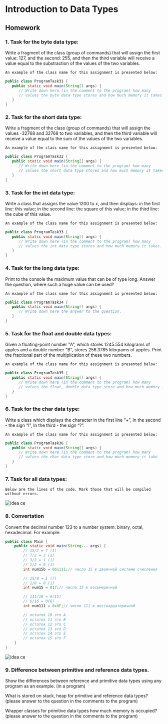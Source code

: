 # Introduction to Data Types

## Homework

### 1. Task for the byte data type:
   Write a fragment of the class (group of commands) that will assign 
   the first value: ​​127, and the second: 255, 
   and then the third variable will receive a value 
   equal to the substraction of the values ​​of the two variables.
    
    An example of the class name for this assignment is presented below:   
```java
public class ProgramTask31 {
   public static void main(String[] args) {
      // Write down here (in the comment to the program) how many 
      // values ​​the byte data type stores and how much memory it takes.
   }
}
```  
### 2. Task for the short data type:
   Write a fragment of the class (group of commands) that will assign 
   the values ​​-32768 and 32768 to two variables, 
   and then the third variable will receive a value 
   equal to the sum of the values ​​of the two variables.
    
    An example of the class name for this assignment is presented below:   
```java
public class ProgramTask32 {
   public static void main(String[] args) {
      // Write down here (in the comment to the program) how many 
      // values ​​the short data type stores and how much memory it takes.
   }
}
```    
### 3. Task for the int data type:
    
   Write a class that assigns the value 1200 to x, and then displays: 
   in the first line: this value; 
   in the second line: the square of this value; 
   in the third line: the cube of this value.
    
    An example of the class name for this assignment is presented below:   
```java
public class ProgramTask33 {
   public static void main(String[] args) {
      // Write down here (in the comment to the program) how many 
      // values ​​the int data type stores and how much memory it takes.
   }
}
```    
### 4. Task for the long data type:
    
   Print to the console the maximum value that can be of type long.
   Answer the question, where such a huge value can be used?
    
    An example of the class name for this assignment is presented below:   
```java
public class ProgramTask34 {
   public static void main(String[] args) {
      // Write down here the answer to the question.
   }
}
```    
### 5. Task for the float and double data types:
   Given a floating-point number "A", which stores 1245.554 kilograms of apples and a double number "B", 
   stores 256.3785 kilograms of apples.
   Print the fractional part of the multiplication of these two numbers.
    
    An example of the class name for this assignment is presented below:   
```java
public class ProgramTask35 {
   public static void main(String[] args) {
      // Write down here (in the comment to the program) how many 
      // values ​​the float, double data type store and how much memory it take.
   }
}
```  
### 6. Task for the char data type:
   Write a class which displays the character in the first line
   “+”, In the second - the sign “!”, In the third - the sign “?”.
    
    An example of the class name for this assignment is presented below:   
```java
public class ProgramTask36 {
   public static void main(String[] args) {
      // Write down here (in the comment to the program) how many 
      // values ​​the char data type store and how much memory it take.
   }
}
``` 
### 7. Task for all data types:
    Below are the lines of the code. Mark those that will be compiled without errors.
   
   ![idea ce](https://sun1-26.userapi.com/sXQ5FmANRFj1uozHUzlC8UwgnVcQRm5hde0SAA/kWwE0cH1Nfs.jpg)

### 8. Convertation
Convert the decimal number 123 to a number system: binary, octal, hexadecimal.
For example:
```java
public class Main {
    public static void main(String... args) {
        // 15/2 = 7 (1)
        // 7/2 = 3 (1)
        // 3/2 = 1 (1)
        // 1/2 = 0 (1) 
        int num15b = 0b1111;// число 15 в двоичной системе счисления

        // 15/8 = 1 (7)
        // 1/8 = 0 (1)
        int num15 = 017;// число 15 в восьмеричной

        // 111/16 = 6(15)
        // 6/16 = 0(6)
        int num111 = 0x6F;// число 111 в шестнадцатеричной

        // остаток 10 это A
        // остаток 11 это B
        // остаток 12 это C
        // остаток 13 это D
        // остаток 14 это E
        // остаток 15 это F
    }
}
```
![idea ce](https://psv4.userapi.com/c856428/u233000110/docs/d11/5923c115b748/schislenie.png?extra=_Wf_pdTeP_S_kbWjukRnY5_AOLTlEbkUHXYCEQwYfL1xU4fYIxXa-qyOT2z1pCN0rvSSAGX2LzQP5Erv0umtCscsqpcoYocIOvBQ3dPf4IGYBHxNC73bl2arvY8MXmU3U7BxlN8QhGg-TjDPzs6L3OY)
### 9. Difference between primitive and reference data types. 

Show the differences between reference and primitive data types using any program as an example. (in a program)

What is stored on stack, heap for primitive and reference data types? (please answer to the question in the comments to the program)

Wrapper classes for primitive data types how much memory is occupied? (please answer to the question in the comments to the program)
